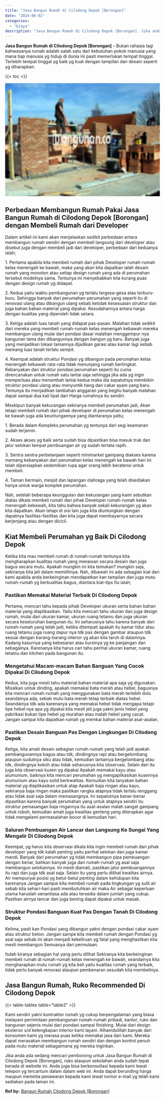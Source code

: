 ```yaml
---
title: "Jasa Bangun Rumah di Cilodong Depok [Borongan]"
date: "2024-06-02"
categories: 
  - "biaya"
description: "Jasa Bangun Rumah di Cilodong Depok [Borongan]. Jika anda ada sedang mencari pemborong untuk Jasa Bangun Rumah di Cilodong Depok [Borongan], ruko ataupun s..."
---
```


**Jasa Bangun Rumah di Cilodong Depok \[Borongan\]** – Bukan rahasia lagi bahwasanya rumah adalah salah satu dari kebutuhan pokok manusia yang mana tiap manusia yg hidup di dunia ini pasti memerlukan tempat tinggal. Terlebih tempat tinggal yg baik yg kuat dengan tampilan dan desain seperti yg diharapkan.

{{< toc >}}

![Jasa Bangun Rumah di Cilodong Depok [Borongan]](/images/borong-bangunan-23.png)

## Perbedaan Membangun Rumah Pakai Jasa Bangun Rumah di Cilodong Depok \[Borongan\] dengan Membeli Rumah dari Developer

Dalam artikel ini kami akan menjelaskan sedikit perbedaan antara membangun rumah sendiri dengan membeli langsung dari developer atau disebut juga dengan membeli jadi dari developer, perbedaan dari keduanya ialah;

1\. Pertama apabila kita membeli rumah dari pihak Developer rumah-rumah kelas menengah ke bawah, maka yang akan kita dapatkan ialah desain rumah yang monoton atau setiap design rumah yang ada di perumahan tersebut modelnya sama. Tentunya ini menyebabkan kita kurang puas dengan design rumah yg didapat.

2\. Kedua yaitu waktu pembangunan yg terlalu tergesa-gesa atau terburu-buru. Sehingga banyak dari perumahan-perumahan yang seperti itu di renovasi ulang atau dibangun ulang sebab ketidak kesesuaian struktur dan juga bahan bahan material yang dipakai. Kesudahannya antara harga dengan kualitas yang diperoleh tidak setara.

3\. Ketiga adalah luas tanah yang didapat pas-pasan. Malahan tidak sedikit dari mereka yang membeli rumah-rumah kelas menengah kebawah mereka membangun ulang mulai dari pondasi dasar malahan menggempur nya bangunan lama dan dibangunnya dengan bangun yg baru. Banyak juga yang menjadikan lokasi tamannya dijadikan garasi atau kamar lagi sebab memang luas tanah terlalu sempit.

4\. Keempat adalah struktur Pondasi yg dibangun pada perumahan kelas menengah kebawah rata-rata tidak menunjang rumah bertingkat. Kebanyakan dari struktur pondasi perumahan seperti itu cuma direncanakan untuk rumah satu lantai saja sehingga jika ada yg ingin memperluas atau menambah lantai kedua maka dia sepatutnya membikin struktur pondasi ulang atau menyuntik tiang dan cakar ayam yang baru. Tentunya itu menjadikan tambahan anggaran yang begitu banyak malahan dapat sampai dua kali lipat dari Harga rumahnya itu sendiri.

Meskipun banyak kekurangan sekiranya membeli perumahan jadi, Akan tetapi membeli rumah dari pihak developer di perumahan kelas menengah ke bawah juga ada keuntungannya yang diantaranya yaitu;

1\. Berada dalam Kompleks perumahan yg tentunya dari segi keamanan sudah terjamin.

2\. Akses akses yg baik serta sudah bisa dipastikan bisa masuk truk dan jalur selokan tempat pembuangan air yg sudah tertata rapih.

3\. Sentra sentra perbelanjaan seperti minimarket gampang diakses karena memang kebanyakan dari perumahan kelas menengah ke bawah hari ini telah dipersiapkan sedemikian rupa agar orang lebih beratensi untuk membeli.

4\. Taman bermain, mesjid dan lapangan olahraga yang telah disediakan hanya untuk warga komplek perumahan.

Nah, setelah beberapa keunggulan dan kekurangan yang kami sebutkan diatas dikala membeli rumah dari pihak Developer rumah-rumah kelas menengah kebawah, kita tahu bahwa banyak sekali kekurangan yg akan kita dapatkan. Akan tetapi di sisi lain juga kita diuntungkan dengan dapatnya fasilitas-fasilitas dan kita juga dapat membayarnya secara berjenjang atau dengan dicicil.

## Kiat Membeli Perumahan yg Baik Di Cilodong Depok

Ketika kita mau membeli rumah di rumah-rumah tentunya kita mengharapkan kualitas rumah yang menawan secara desain dan juga bagus secara mutu. Apakah mungkin ini kita temukan? mungkin saja, sekiranya kita jeli dalam memilihnya. Nah, dibawah ini ada sebagian kiat dari kami apabila anda berkeinginan mendapatkan kan tampilan dan juga mutu rumah-rumah yg berkualitas bagus, diantara kiat-tips Itu ialah;

### Pastikan Memakai Material Terbaik Di Cilodong Depok

Pertama, mencari tahu kepada pihak Developer ukuran serta bahan bahan material yang diaplikasikan. Yaitu kita mencari tahu ukuran dan juga design rumah, mulai dari ukuran kamar, ukuran ruang tetamu dan juga ukuran secara keseluruhan bangunan itu. Ini seharusnya tahu karena banyak dari rumah-rumah yang telah jadi, ketika ditempati apakah itu kamar tidur atau ruang tetamu juga ruang dapur nya tdk pas dengan gambar ataupun tdk sesuai dengan barang-barang interior yg akan kita taruh di dalamnya. Kadang kasurnya yang kebesaran atau kursinya yg ke panjangan dan sebagainya. Karenanya kita harus cari tahu perihal ukuran kamar, ruang tetamu dan kitchen pada bangunan itu.

### Mengetahui Macam-macam Bahan Banguan Yang Cocok Dipakai Di Cilodong Depok

Kedua, kita juga mesti tahu material bahan material apa saja yg digunakan. Misalkan untuk dinding, apakah memakai bata merah atau hebel, bagusnya kita mencari rumah-rumah yang menggunakan bata merah terlebih dulu seandainya ada, sebab mutu bata merah tetap terbaik diatas hebel. Seandainya tdk ada karenanya yang memakai hebel tidak mengapa tetapi tipe hebel nya apa yg dipakai kita mesti jeli juga yakni jenis hebel yang pabrikasi bukan tipe hebel yg murahan atau malah hebel yang cacat. Jangan sampai kita dapatkan rumah yg memkai bahan material asal-asalan.

### Pastikan Desain Banguan Pas Dengan Lingkungan Di Cilodong Depok

Ketiga, kita amati desain sebagian rumah-rumah yang telah jadi apakah pembangunannya bagus atau tdk, dindingnya rapi atau bergelombang ataupun sudutnya siku atau tidak, kemudian lantainya bergelombang atau tdk, dindingnya kokoh atau tidak seharusnya kita observasi. Selain dari itu juga kita observasi kusen yg dipakai Apakah memakai kayu atau alumunium, baiknya kita mencari perumahan yg mengaplikasikan kusennya alumunium atau kayu solid berkwalitas. Kemudian kita tanyakan bahan material yg diaplikasikan untuk atap Apakah baja ringan atau kayu, sekiranya baja ringan maka pastikan rangka atapnya tidak terlalu renggang atau tidak asal saja dalam memasangnya. Ini sepatutnya benar-benar dipastikan karena banyak perumahan yang untuk atapnya sendiri itu struktur pemasangan baja ringannya itu asal-asalan malah sangat gampang untuk roboh, kemudian amati juga kwalitas genteng yang diterapkan agar tidak mengalami permasalahan bocor di kemudian hari.

### Saluran Pembuangan Air Lancar dan Langsung Ke Sungai Yang Mengalir Di Cilodong Depok

Keempat, yg harus kita observasi dikala kita ingin membeli rumah dari pihak developer yang tdk kalah penting yaitu perihal selokan dan juga kamar mandi. Banyak dari perumahan yg tidak membangun pipa pembuangan dengan benar, bahkan banyak juga dari rumah-rumah yg asal saja membangun selokannya. Ini mesti diamati, pastikan jalur pembuangannya itu rapi dan juga tdk asal saja. Selain itu yang perlu dilihat kwalitas airnya. Air mempunyai posisi yg betul-betul penting dalam kehidupan kita karenanya Jangan sampai kita membeli rumah pada lingkungan yg sulit air sebab kita sehari-hari pasti membutuhkan air maka Air sebagai keperluan utama haruslah senantiasa ada atau tersedia dalam jumlah yang cukup. Pastikan airnya lancar dan juga bening dapat dipakai untuk masak.

### Struktur Pondasi Banguan Kuat Pas Dengan Tanah Di Cilodong Depok

Kelima, pasti kan Pondasi yang dibangun yakni dengan pondasi cakar ayam atau struktur beton. Jangan sampe kita membeli rumah dengan Pondasi yg asal saja sebab ini akan menjadi kekeliruan yg fatal yang menghasilkan kita mesti membangun Semuanya dari permulaan.

Itulah kiranya sebagian hal yang perlu dilihat Sekiranya kita berkeinginan membeli rumah di rumah-rumah kelas menengah ke bawah, seandainya kita mengharapkan mutu rumah yg kita beli yaitu kualitas rumah yang terbaik, tidak perlu banyak renovasi ataupun pembenaran sesudah kita membelinya.

## Jasa Bangun Rumah, Ruko Recommended Di Cilodong Depok

{{< table-tables table="table2" >}}

Kami sendiri yakni kontraktor rumah yg cukup berpengalaman yang biasa melayani permintaan pembangunan rumah-rumah pribadi, kantor, ruko dan bangunan sejenis mulai dari pondasi sampai finishing. Mulai dari design eksterior s/d kelengkapan interior kami layani. Alhamdulillah banyak dari konsumen kami yg merasa puas ketika memakai jasa dari kami. Mereka dapat merasakan membangun rumah sendiri dan dengan kontrol penuh pada mutu material sebagaimana yg mereka inginkan.

Jika anda ada sedang mencari pemborong untuk Jasa Bangun Rumah di Cilodong Depok \[Borongan\], ruko ataupun sekolahan anda sudah tepat berada di website ini. Anda juga bisa berkonsultasi kepada kami lewat telepon yg tercantum dalam dalam web ini. Anda dapat berunding harga maupun meminta penawaran kepada kami lewat nomor e-mail yg telah kami sediakan pada laman ini.

**Ref by:** [Bangun Rumah Cilodong Depok [Borongan]](https://id.wikipedia.org/wiki/Bangun)
